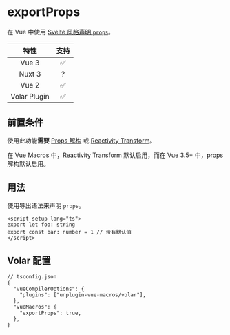 # exportProps <PackageVersion name="@vue-macros/define-props" />

<StabilityLevel level="experimental" />

在 Vue 中使用 [Svelte 风格声明 `props`](https://svelte.dev/docs#component-format-script-1-export-creates-a-component-prop)。

|     特性     |        支持        |
| :----------: | :----------------: |
|    Vue 3     | :white_check_mark: |
|    Nuxt 3    |         ?          |
|    Vue 2     | :white_check_mark: |
| Volar Plugin | :white_check_mark: |

## 前置条件

使用此功能**需要** [Props 解构](https://cn.vuejs.org/guide/components/props#reactive-props-destructure) 或 [Reactivity Transform](./reactivity-transform.md)。

在 Vue Macros 中，Reactivity Transform 默认启用，而在 Vue 3.5+ 中，props 解构默认启用。

## 用法

使用导出语法来声明 `props`。

```vue twoslash
<script setup lang="ts">
export let foo: string
export const bar: number = 1 // 带有默认值
</script>
```

## Volar 配置

```jsonc {4,6}
// tsconfig.json
{
  "vueCompilerOptions": {
    "plugins": ["unplugin-vue-macros/volar"],
  },
  "vueMacros": {
    "exportProps": true,
  },
}
```
